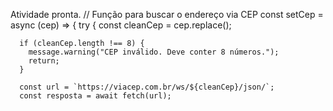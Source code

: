 Atividade pronta.
// Função para buscar o endereço via CEP
  const setCep = async (cep) => {
    try {
      const cleanCep = cep.replace();

      if (cleanCep.length !== 8) {
        message.warning("CEP inválido. Deve conter 8 números.");
        return;
      }

      const url = `https://viacep.com.br/ws/${cleanCep}/json/`;
      const resposta = await fetch(url);
